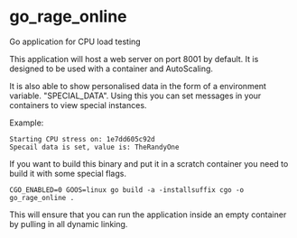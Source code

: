 # go_rage_online
Go application for CPU load testing

This application will host a web server on port 8001 by default. It is designed to be used with a container and AutoScaling.

It is also able to show personalised data in the form of a environment variable. "SPECIAL_DATA". Using this you can set messages in your containers to view special instances.

Example:
```
Starting CPU stress on: 1e7dd605c92d
Specail data is set, value is: TheRandyOne
```
If you want to build this binary and put it in a scratch container you need to build it with some special flags.

```
CGO_ENABLED=0 GOOS=linux go build -a -installsuffix cgo -o go_rage_online .
```
This will ensure that you can run the application inside an empty container by pulling in all dynamic linking.
